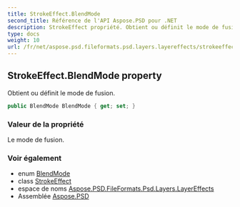```yaml
---
title: StrokeEffect.BlendMode
second_title: Référence de l'API Aspose.PSD pour .NET
description: StrokeEffect propriété. Obtient ou définit le mode de fusion.
type: docs
weight: 10
url: /fr/net/aspose.psd.fileformats.psd.layers.layereffects/strokeeffect/blendmode/
---
```

## StrokeEffect.BlendMode property

Obtient ou définit le mode de fusion.

```csharp
public BlendMode BlendMode { get; set; }
```

### Valeur de la propriété

Le mode de fusion.

### Voir également

* enum [BlendMode](../../../aspose.psd.fileformats.core.blending/blendmode/)
* class [StrokeEffect](../)
* espace de noms [Aspose.PSD.FileFormats.Psd.Layers.LayerEffects](../../strokeeffect/)
* Assemblée [Aspose.PSD](../../../)


